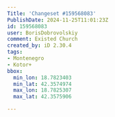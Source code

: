 ```yaml
---
Title: 'Changeset #159568083'
PublishDate: 2024-11-25T11:01:23Z
id: 159568083
user: BorisDobrovolskiy
comment: Existed Church
created_by: iD 2.30.4
tags:
- Montenegro
- Kotor+
bbox:
  min_lon: 18.7823403
  min_lat: 42.3574974
  max_lon: 18.7825307
  max_lat: 42.3575906

---
```

